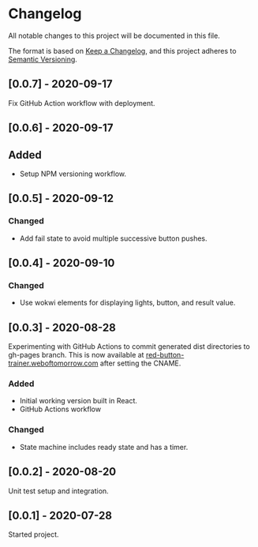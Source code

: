 # Changelog

All notable changes to this project will be documented in this file.

The format is based on [Keep a Changelog](https://keepachangelog.com/en/1.0.0/),
and this project adheres to [Semantic Versioning](https://semver.org/spec/v2.0.0.html).

<!--
Not every commit is added to this list, but many items listed are taken from the
git commit messages (`git shortlog 2.3.2..origin/develop`).

Types of changes

- **Added** for new features.
- **Changed** for changes in existing functionality.
- **Deprecated** for soon-to-be removed features.
- **Removed** for now removed features.
- **Fixed** for any bug fixes.
- **Security** in case of vulnerabilities.

## [Unreleased] - ...
-->

## [0.0.7] - 2020-09-17

Fix GitHub Action workflow with deployment.

## [0.0.6] - 2020-09-17

## Added

- Setup NPM versioning workflow.

## [0.0.5] - 2020-09-12

### Changed

- Add fail state to avoid multiple successive button pushes.

## [0.0.4] - 2020-09-10

### Changed

- Use wokwi elements for displaying lights, button, and result value.

## [0.0.3] - 2020-08-28

Experimenting with GitHub Actions to commit generated dist directories to
gh-pages branch. This is now available at
[red-button-trainer.weboftomorrow.com](http://red-button-trainer.weboftomorrow.com/)
after setting the CNAME.

### Added

- Initial working version built in React.
- GitHub Actions workflow

### Changed

- State machine includes ready state and has a timer.

## [0.0.2] - 2020-08-20

Unit test setup and integration.

## [0.0.1] - 2020-07-28

Started project.
